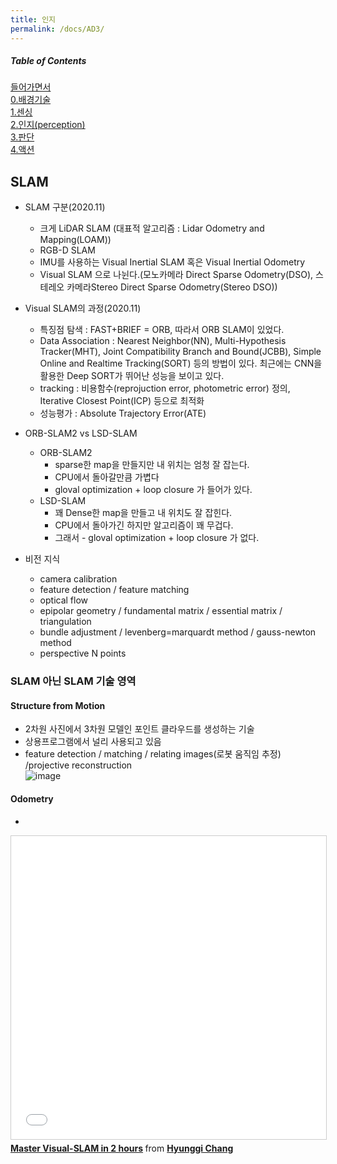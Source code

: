 ```yaml
---
title: 인지
permalink: /docs/AD3/
---
```


##### Table of Contents  
[들어가면서](#intro)  
[0.배경기술](#baseTech)  
[1.센싱](#sensing)  
[2.인지(perception)](#perception)  
[3.판단](#decision)  
[4.액션](#action)  


## SLAM  
- SLAM 구분(2020.11)  
  - 크게 LiDAR SLAM (대표적 알고리즘 : Lidar Odometry and Mapping(LOAM))  
  - RGB-D SLAM  
  - IMU를 사용하는 Visual Inertial SLAM 혹은 Visual Inertial Odometry  
  - Visual SLAM 으로 나뉜다.(모노카메라 Direct Sparse Odometry(DSO), 스테레오 카메라Stereo Direct Sparse Odometry(Stereo DSO))  
- Visual SLAM의 과정(2020.11)  
  - 특징점 탐색 : FAST+BRIEF = ORB, 따라서 ORB SLAM이 있었다.  
  - Data Association : Nearest Neighbor(NN), Multi-Hypothesis Tracker(MHT), Joint Compatibility Branch and Bound(JCBB), Simple Online and Realtime Tracking(SORT) 등의 방법이 있다. 최근에는 CNN을 활용한 Deep SORT가 뛰어난 성능을 보이고 있다.
  - tracking : 비용함수(reprojuction error, photometric error) 정의, Iterative Closest Point(ICP) 등으로 최적화  
  - 성능평가 : Absolute Trajectory Error(ATE)  

- ORB-SLAM2 vs LSD-SLAM  
  - ORB-SLAM2
    - sparse한 map을 만들지만 내 위치는 엄청 잘 잡는다.
    - CPU에서 돌아갈만큼 가볍다
    - gloval optimization + loop closure 가 들어가 있다.
  - LSD-SLAM
    - 꽤 Dense한 map을 만들고 내 위치도 잘 잡힌다.
    - CPU에서 돌아가긴 하지만 알고리즘이 꽤 무겁다.
    - 그래서 - gloval optimization + loop closure 가 없다.  

- 비전 지식  
  - camera calibration  
  - feature detection / feature matching  
  - optical flow  
  - epipolar geometry / fundamental matrix / essential matrix / triangulation  
  - bundle adjustment / levenberg=marquardt method / gauss-newton method
  - perspective N points


### SLAM 아닌 SLAM 기술 영역  
#### Structure from Motion  
- 2차원 사진에서 3차원 모델인 포인트 클라우드를 생성하는 기술  
- 상용프로그램에서 널리 사용되고 있음  
- feature detection / matching / relating images(로봇 움직임 추정) /projective reconstruction  
![image](https://user-images.githubusercontent.com/57220434/166128044-a2c5f85b-751a-4f2d-816f-624f3edf3cd7.png)  

#### Odometry  
- 


<iframe src="//www.slideshare.net/slideshow/embed_code/key/ujCD0bKgXipdtb" width="595" height="485" frameborder="0" marginwidth="0" marginheight="0" scrolling="no" style="border:1px solid #CCC; border-width:1px; margin-bottom:5px; max-width: 100%;" allowfullscreen> </iframe> <div style="margin-bottom:5px"> <strong> <a href="//www.slideshare.net/HyunggiChang/master-visualslam-in-2-hours" title="Master Visual-SLAM in 2 hours" target="_blank">Master Visual-SLAM in 2 hours</a> </strong> from <strong><a href="//www.slideshare.net/HyunggiChang" target="_blank">Hyunggi Chang</a></strong> </div>
